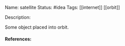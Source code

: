 Name: satellite
Status: #idea
Tags: [[internet]] [[orbit]]

Description:

Some object placed into orbit.

#### References:
